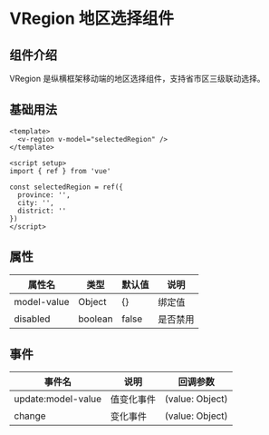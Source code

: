 # VRegion 地区选择组件

## 组件介绍

VRegion 是纵横框架移动端的地区选择组件，支持省市区三级联动选择。

## 基础用法

```vue
<template>
  <v-region v-model="selectedRegion" />
</template>

<script setup>
import { ref } from 'vue'

const selectedRegion = ref({
  province: '',
  city: '',
  district: ''
})
</script>
```

## 属性

| 属性名 | 类型 | 默认值 | 说明 |
|--------|------|--------|------|
| model-value | Object | {} | 绑定值 |
| disabled | boolean | false | 是否禁用 |

## 事件

| 事件名 | 说明 | 回调参数 |
|--------|------|----------|
| update:model-value | 值变化事件 | (value: Object) |
| change | 变化事件 | (value: Object) |
